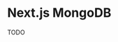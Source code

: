 # Next.js MongoDB

<!--
https://github.com/krushilnaik/with-prisma-mongodb-nextauth/tree/main
-->

TODO
